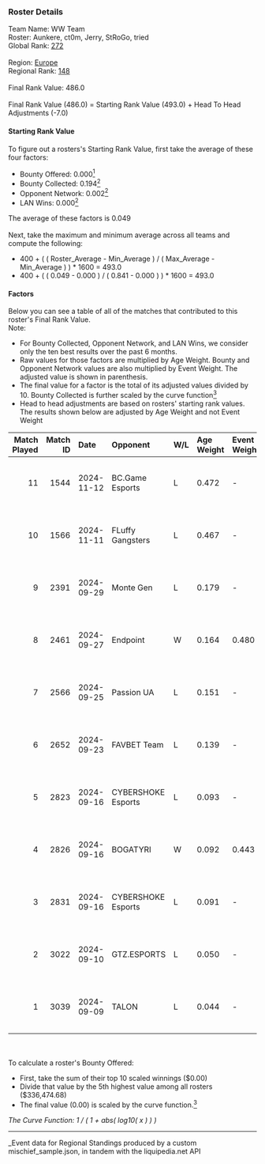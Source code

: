 ### Roster Details<br />
Team Name: WW Team<br />
Roster: Aunkere, ct0m, Jerry, StRoGo, tried<br />
Global Rank: [272](../../standings_global_2025_03_01.md)<br />
<br />
Region: [Europe]( ../../standings_europe_2025_03_01.md)<br />
Regional Rank: [148]( ../../standings_europe_2025_03_01.md)<br />
<br />
Final Rank Value:  486.0<br />
<br />
Final Rank Value (486.0) = Starting Rank Value (493.0) + Head To Head Adjustments (-7.0)<br />

#### Starting Rank Value<br />
To figure out a rosters's Starting Rank Value, first take the average of these four factors:<br />
- Bounty Offered: 0.000[<sup>1</sup>](#table2)
- Bounty Collected: 0.194[<sup>2</sup>](#table1)
- Opponent Network: 0.002[<sup>2</sup>](#table1)
- LAN Wins: 0.000[<sup>2</sup>](#table1)

The average of these factors is 0.049<br />
<br />
Next, take the maximum and minimum average across all teams and compute the following:<br />
- 400 + ( ( Roster_Average - Min_Average ) / ( Max_Average - Min_Average ) ) * 1600 = 493.0
- 400 + ( ( 0.049 - 0.000 ) / ( 0.841 - 0.000 ) ) * 1600 = 493.0


#### Factors<br />
Below you can see a table of all of the matches that contributed to this roster's Final Rank Value.<br />
Note:<br />

- For Bounty Collected, Opponent Network, and LAN Wins, we consider only the ten best results over the past 6 months.
- Raw values for those factors are multiplied by Age Weight. Bounty and Opponent Network values are also multiplied by Event Weight. The adjusted value is shown in parenthesis.
- The final value for a factor is the total of its adjusted values divided by 10. Bounty Collected is further scaled by the curve function[<sup>3</sup>](#curveFunction)
- Head to head adjustments are based on rosters' starting rank values. The results shown below are adjusted by Age Weight and not Event Weight
<span id="table1"></span><br />


| Match Played | Match ID | Date       | Opponent           | W/L | Age Weight | Event Weight | Bounty Collected | Opponent Network | LAN Wins  | H2H Adj. | Roster                               |
| -: | -: | :- | :- | :- | :- | :- | :- | :- | :- | -: | :- |
|           11 |     1544 | 2024-11-12 | BC.Game Esports    | L   | 0.472      | -            | -                | -                | -         |    -2.62 | Aunkere, ct0m, Jerry, StRoGo, tried  |
|           10 |     1566 | 2024-11-11 | FLuffy Gangsters   | L   | 0.467      | -            | -                | -                | -         |    -3.59 | Aunkere, ct0m, Jerry, StRoGo, tried  |
|            9 |     2391 | 2024-09-29 | Monte Gen          | L   | 0.179      | -            | -                | -                | -         |    -3.56 | Aunkere, ct0m, kelieN, StRoGo, tried |
|            8 |     2461 | 2024-09-27 | Endpoint           | W   | 0.164      | 0.480        | 0.009 (0.001)    | 0.233 (0.018)    | 0 (0.000) |     4.18 | Aunkere, ct0m, Jerry, StRoGo, tried  |
|            7 |     2566 | 2024-09-25 | Passion UA         | L   | 0.151      | -            | -                | -                | -         |    -0.12 | Aunkere, ct0m, Jerry, StRoGo, tried  |
|            6 |     2652 | 2024-09-23 | FAVBET Team        | L   | 0.139      | -            | -                | -                | -         |    -0.51 | Aunkere, ct0m, Jerry, StRoGo, tried  |
|            5 |     2823 | 2024-09-16 | CYBERSHOKE Esports | L   | 0.093      | -            | -                | -                | -         |    -0.94 | Aunkere, ct0m, Jerry, StRoGo, tried  |
|            4 |     2826 | 2024-09-16 | BOGATYRI           | W   | 0.092      | 0.443        | 0.000 (0.000)    | 0.000 (0.000)    | 0 (0.000) |     1.08 | Aunkere, ct0m, Jerry, StRoGo, tried  |
|            3 |     2831 | 2024-09-16 | CYBERSHOKE Esports | L   | 0.091      | -            | -                | -                | -         |    -0.22 | Aunkere, ct0m, Jerry, StRoGo, tried  |
|            2 |     3022 | 2024-09-10 | GTZ.ESPORTS        | L   | 0.050      | -            | -                | -                | -         |    -0.05 | Aunkere, ct0m, Jerry, StRoGo, tried  |
|            1 |     3039 | 2024-09-09 | TALON              | L   | 0.044      | -            | -                | -                | -         |    -0.66 | Aunkere, ct0m, Jerry, StRoGo, tried  |

<br />
<span id="table2"></span><br />
To calculate a roster's Bounty Offered:<br />

- First, take the sum of their top 10 scaled winnings ($0.00)
- Divide that value by the 5th highest value among all rosters ($336,474.68)
- The final value (0.00) is scaled by the curve function.[<sup>3</sup>](#curveFunction)

<span id="curveFunction"></span>_The Curve Function: 1 / ( 1 + abs( log10( x ) ) )_<br />

---
_Event data for Regional Standings produced by a custom mischief_sample.json, in tandem with the liquipedia.net API<br />
